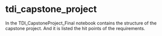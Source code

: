 # tdi_capstone_project
In the TDI_CapstoneProject_Final notebook contains the structure of the capstone project.
And it is listed the hit points of the requirements.
